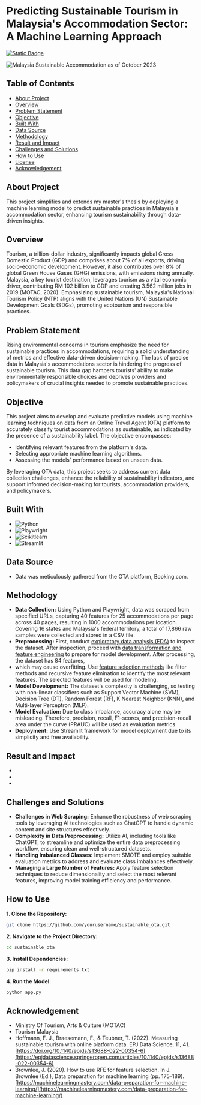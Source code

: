 # Predicting Sustainable Tourism in Malaysia's Accommodation Sector: A Machine Learning Approach

[![Static Badge](https://img.shields.io/badge/Back_to_Portfolio_Page-red?style=for-the-badge&logo=github&labelColor=black)](https://izzad2413.github.io/nazmirulizzadnassir.github.io/)

![Malaysia Sustainable Accommodation as of October 2023](https://github.com/izzad2413/sustainable_ota/assets/88135216/730a5322-90a8-455d-8eff-443df3b6348d)

## Table of Contents 

- [About Project](#about-project)
- [Overview](#overview)
- [Problem Statement](#problem-statement)
- [Objective](#objective)
- [Built With](#built-with)
- [Data Source](#data-source)
- [Methodology](#methodology)
- [Result and Impact](#result-and-impact)
- [Challenges and Solutions](#challenges-and-solutions)
- [How to Use](#how-to-use)
- [License](#license)
- [Acknowledgement](#acknowledgement)

## About Project

This project simplifies and extends my master's thesis by deploying a machine learning model to predict sustainable practices in Malaysia's accommodation sector, enhancing tourism sustainability through data-driven insights.

## Overview

Tourism, a trillion-dollar industry, significantly impacts global Gross Domestic Product (GDP) and comprises about 7% of all exports, driving socio-economic development. However, it also contributes over 8% of global Green House Gases (GHG) emissions, with emissions rising annually. Malaysia, a key tourist destination, leverages tourism as a vital economic driver, contributing RM 102 billion to GDP and creating 3.562 million jobs in 2019 (MOTAC, 2020). Emphasizing sustainable tourism, Malaysia's National Tourism Policy (NTP) aligns with the United Nations (UN) Sustainable Development Goals (SDGs), promoting ecotourism and responsible practices.

## Problem Statement

Rising environmental concerns in tourism emphasize the need for sustainable practices in accommodations, requiring a solid understanding of metrics and effective data-driven decision-making. The lack of precise data in Malaysia's accommodations sector is hindering the progress of sustainable tourism. This data gap hampers tourists' ability to make environmentally responsible choices and deprives providers and policymakers of crucial insights needed to promote sustainable practices.

## Objective

This project aims to develop and evaluate predictive models using machine learning techniques on data from an Online Travel Agent (OTA) platform to accurately classify tourist accommodations as sustainable, as indicated by the presence of a sustainability label. The objective encompasses:

- Identifying relevant features from the platform's data.
- Selecting appropriate machine learning algorithms.
- Assessing the models' performance based on unseen data.

By leveraging OTA data, this project seeks to address current data collection challenges, enhance the reliability of sustainability indicators, and support informed decision-making for tourists, accommodation providers, and policymakers.

## Built With

- ![Python](https://img.shields.io/badge/Python-%233776AB?style=for-the-badge&logo=python&logoColor=3776AB&labelColor=black)
- ![Playwright](https://img.shields.io/badge/playwright-2EAD33?style=for-the-badge&logo=playwright&labelColor=black)
- ![Scikitlearn](https://img.shields.io/badge/scikitlearn-F7931E?style=for-the-badge&logo=scikitlearn&labelColor=black)
- ![Streamlit](https://img.shields.io/badge/streamlit-FF4B4B?style=for-the-badge&logo=streamlit&labelColor=black)

## Data Source

- Data was meticulously gathered from the OTA platform, Booking.com.

## Methodology

- **Data Collection:** Using Python and Playwright, data was scraped from specified URLs, capturing 40 features for 25 accommodations per page across 40 pages, resulting in 1000 accommodations per location. Covering 16 states and Malaysia's federal territory, a total of 17,866 raw samples were collected and stored in a CSV file.
- **Preprocessing:** First, conduct [exploratory data analysis (EDA)](https://github.com/izzad2413/sustainable_ota/blob/main/notebooks/1.0_exploratory-data-analysis.ipynb) to inspect the dataset. After inspection, proceed with [data transformation and feature engineering](https://github.com/izzad2413/sustainable_ota/blob/main/notebooks/2.0_preprocessing-dataset.ipynb) to prepare for model development. After processing, the dataset has 84 features,
- which may cause overfitting. Use [feature selection methods](https://github.com/izzad2413/sustainable_ota/blob/main/notebooks/3.0_feature_selection.ipynb) like filter methods and recursive feature elimination to identify the most relevant features. The selected features will be used for modeling.
- **Model Development:** The dataset's complexity is challenging, so testing with non-linear classifiers such as Support Vector Machine (SVM), Decision Tree (DT), Random Forest (RF), K Nearest Neighbor (KNN), and Multi-layer Perceptron (MLP).
- **Model Evaluation:** Due to class imbalance, accuracy alone may be misleading. Therefore, precision, recall, F1-scores, and precision-recall area under the curve (PRAUC) will be used as evaluation metrics.
- **Deployment:** Use Streamlit framework for model deployment due to its simplicity and free availability.

## Result and Impact

-
-
-

## Challenges and Solutions

- **Challenges in Web Scraping:** Enhance the robustness of web scraping tools by leveraging AI technologies such as ChatGPT to handle dynamic content and site structures effectively.
- **Complexity in Data Preprocessing:** Utilize AI, including tools like ChatGPT, to streamline and optimize the entire data preprocessing workflow, ensuring clean and well-structured datasets.
- **Handling Imbalanced Classes:** Implement SMOTE and employ suitable evaluation metrics to address and evaluate class imbalances effectively.
- **Managing a Large Number of Features:** Apply feature selection techniques to reduce dimensionality and select the most relevant features, improving model training efficiency and performance.

## How to Use

**1. Clone the Repository:**
```bash
git clone https://github.com/yourusername/sustainable_ota.git
```
**2. Navigate to the Project Directory:**
```bash
cd sustainable_ota
```
**3. Install Dependencies:**
```bash
pip install -r requirements.txt
```
**4. Run the Model:**
```bash
python app.py
```

## Acknowledgement
- Ministry Of Tourism, Arts & Culture (MOTAC)
- Tourism Malaysia
- Hoffmann, F. J., Braesemann, F., & Teubner, T. (2022). Measuring sustainable tourism with online platform data. EPJ Data Science, 11, 41. [https://doi.org/10.1140/epjds/s13688-022-00354-6](https://epjdatascience.springeropen.com/articles/10.1140/epjds/s13688-022-00354-6)
- Brownlee, J. (2020). How to use RFE for feature selection. In J. Brownlee (Ed.), Data preparation for machine learning (pp. 175–189). [https://machinelearningmastery.com/data-preparation-for-machine-learning/](https://machinelearningmastery.com/data-preparation-for-machine-learning/)

